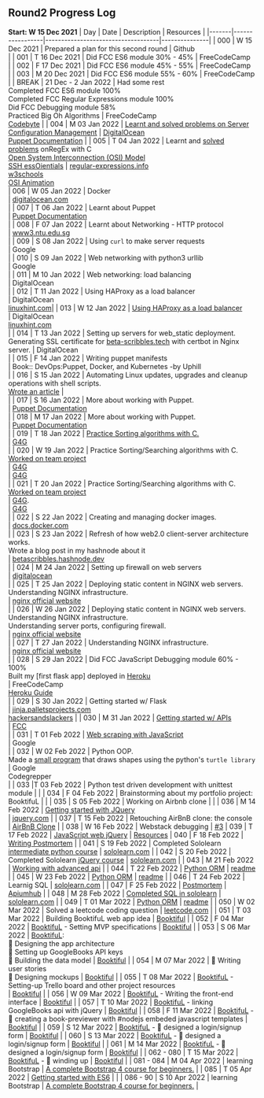 ## Round2 Progress Log
**Start: W 15 Dec 2021**
| Day | Date | Description | Resources |
|-------|-----------------|------------------------------------|---------------|
| 000 | W 15 Dec 2021 | Prepared a plan for this second round | Github <br/> |
| 001 | T 16 Dec 2021 | Did FCC ES6 module 30% - 45% | FreeCodeCamp <br/> |
| 002 | F 17 Dec 2021 | Did FCC ES6 module 45% - 55% | FreeCodeCamp <br/> |
| 003 | M 20 Dec 2021 | Did FCC ES6 module 55% - 60% | FreeCodeCamp <br/> |
| BREAK | 21 Dec - 2 Jan 2022 | Had some rest <br/> Completed FCC ES6 module 100% <br/> Completed FCC Regular Expressions module 100% <br/> Did FCC Debugging module 58% <br/> Practiced Big Oh Algorithms | FreeCodeCamp <br/> [Codebyte](https://coderbyte.com/starter-course/algorithms-and-data-structures) |
| 004 | M 03 Jan 2022 | [Learnt and solved problems on Server Configuration Management](https://github.com/betascribbles/alx-system_engineering-devops/tree/main/0x0A-configuration_management) | [DigitalOcean](https://www.digitalocean.com/community/tutorials/an-introduction-to-configuration-management) <br/> [Puppet Documentation](https://puppet.com/docs/puppet/latest) |
| 005 | T 04 Jan 2022 | Learnt and [solved problems](https://github.com/betascribbles/alx-system_engineering-devops/tree/main/0x06-regular_expressions) onRegEx with C <br/> [Open System Interconnection (OSI) Model](https://github.com/betascribbles/alx-system_engineering-devops/tree/main/0x07-networking_basics) <br/> [SSH essOientials]() | [regular-expressions.info](https://www.regular-expressions.info/) <br/> [w3schools](https://www.w3schools.com/jsref/jsref_obj_regexp.asp) <br/> [ OSI Animation](https://www.youtube.com/watch?v=vv4y_uOneC0) <br/>
| 006 | W 05 Jan 2022 | Docker <br/> | [digitalocean.com](https://www.digitalocean.com/community/tutorials/what-is-docker#:~:text=Docker%20is%20a%20popular%20open,traditional%20server%20or%20virtual%20machine.&text=Working%20with%20Docker%20Containers,tutorials%20under%20the%20docker%20tag) <br/> |
| 007 | T 06 Jan 2022 |  Learnt about Puppet<br/> |  [Puppet Documentation](https://puppet.com/docs/puppet/latest)<br/> |
| 008 | F 07 Jan 2022 |  Learnt about Networking - HTTP protocol <br/> | [www3.ntu.edu.sg](https://www3.ntu.edu.sg/home/ehchua/programming/webprogramming/HTTP_Basics.html)<br/> |
| 009 | S 08 Jan 2022 |  Using `curl` to make server requests<br/> | Google<br/> |
| 010 | S 09 Jan 2022 |  Web networking with python3 urllib<br/> | Google<br/> |
| 011 | M 10 Jan 2022 |  Web networking: load balancing<br/> | DigitalOcean<br/> |
| 012 | T 11 Jan 2022 |  Using HAProxy as a load balancer<br/> | DigitalOcean<br/> [linuxhint.com](https://linuxhint.com/how-to-install-and-configure-haproxy-load-balancer-in-linux/)|
| 013 | W 12 Jan 2022 | [Using HAProxy as a load balancer](https://github.com/betascribbles/alx-system_engineering-devops/tree/main/0x0F-load_balancer) <br/> | DigitalOcean<br/> [linuxhint.com](https://linuxhint.com/how-to-install-and-configure-haproxy-load-balancer-in-linux/)<br/> |
| 014 | T 13 Jan 2022 |  Setting up servers for web_static deployment. <br/> Generating SSL certificate for [beta-scribbles.tech](https://www.beta-scribbles.tech) with certbot in Nginx server. | DigitalOcean <br/> |
| 015 | F 14 Jan 2022 |  Writing puppet manifests<br/> | Book:: DevOps:Puppet, Docker, and Kubernetes -by Uphill <br/> |
| 016 | S 15 Jan 2022 |  Automating Linux updates, upgrades and cleanup operations with shell scripts.<br/> [Wrote an article](https://t.co/mqiIq2UlmR) | <br/> |
| 017 | S 16 Jan 2022 |  More about working with Puppet.<br/> |  [Puppet Documentation](https://puppet.com/docs/puppet/latest)<br/> |
| 018 | M 17 Jan 2022 |  More about working with Puppet.<br/> |  [Puppet Documentation](https://puppet.com/docs/puppet/latest)<br/> |
| 019 | T 18 Jan 2022 |  [Practice Sorting algorithms with C.](https://github.com/Trikcode/sorting_algorithms/tree/6217e1073accf1decd167794add31bb33b031ef6)<br/> | [G4G](https://www.geeksforgeeks.org/sorting-algorithms/)<br/> |
| 020 | W 19 Jan 2022 | Practice Sorting/Searching algorithms with C. <br> [Worked on team project](https://github.com/Trikcode/sorting_algorithms/tree/6217e1073accf1decd167794add31bb33b031ef6)<br/> | [G4G](https://www.geeksforgeeks.org/sorting-algorithms/)<br/> | [G4G](https://www.geeksforgeeks.org/sorting-algorithms/)<br/> |
| 021 | T 20 Jan 2022 |  Practice Sorting/Searching algorithms with C. <br> [Worked on team project](https://github.com/Trikcode/sorting_algorithms/tree/6217e1073accf1decd167794add31bb33b031ef6)<br/> | [G4G](https://www.geeksforgeeks.org/sorting-algorithms/).<br/> | [G4G](https://www.geeksforgeeks.org/sorting-algorithms/)<br/> |
| 022 | S 22 Jan 2022 |  Creating and managing docker images.<br/> | [docs.docker.com](https://docs.docker.com)<br/> |
| 023 | S 23 Jan 2022 |  Refresh of how web2.0 client-server architecture works.<br/> Wrote a blog post in my hashnode about it <br/> | [betascribbles.hashnode.dev](https://betascribbles.hashnode.dev/what-happens-when-you-type-googlecom-in-your-browser-and-press-enter)<br/> |
| 024 | M 24 Jan 2022 |  Setting up firewall on web servers<br/> | [digitalocean](https://www.digitalocean.com/community/tutorials/ufw-essentials-common-firewall-rules-and-commands)<br/> |
| 025 | T 25 Jan 2022 |   Deploying static content in NGINX web servers. <br/> Understanding NGINX infrastructure. <br/> |  [nginx official website]()<br/> |
| 026 | W 26 Jan 2022 |  Deploying static content in NGINX web servers.<br/> Understanding NGINX infrastructure.<br/> Understanding server ports, configuring firewall.<br/> |  [nginx official website]()<br/> |
| 027 | T 27 Jan 2022 |  Understanding NGINX infrastructure.<br/> |  [nginx official website]()<br/> |
| 028 | S 29 Jan 2022 |  Did FCC JavaScript Debugging module 60% - 100%<br/> Built my [first flask app] deployed in [Heroku](https://taskmanager033.herokuapp.com/)<br> |  FreeCodeCamp<br/> [Heroku Guide](https://devcenter.heroku.com/articles/getting-started-with-python) <br> |
| 029 | S 30 Jan 2022 | Getting started w/ Flask<br/> | [jinja.palletsprojects.com](https://jinja.palletsprojects.com/en/3.0.x/) <br/> [hackersandslackers](https://hackersandslackers.com) |
| 030 | M 31 Jan 2022 |  [Getting started w/ APIs](https://github.com/betascribbles/alx-system_engineering-devops/tree/main/0x15-api)<br/> |  [FCC](https://www.freecodecamp.org/news/what-is-an-api-in-english-please-b880a3214a82/)<br/> |
| 031 | T 01 Feb 2022 |  [Web scraping with JavaScript](https://github.com/betascribbles/alx-higher_level_programming/tree/main/0x14-javascript-web_scraping)<br/> |  Google<br/> |
| 032 | W 02 Feb 2022 | Python OOP.<br>Made a [small program](https://github.com/betascribbles/100DaysOfCode/tree/main/round_two/draw) that draws shapes using the python's `turtle library`<br> | Google<br> Codegrepper<br> |
| 033 |T 03 Feb 2022 | Python test driven development with unittest module |  |
| 034 | F 04 Feb 2022 | Brainstorming about my portfolio project: BooktifuL |  |
| 035 | S 05 Feb 2022 | Working on Airbnb clone |  |
| 036 | M 14 Feb 2022 | [Getting started with JQuery](https://github.com/betascribbles/alx-higher_level_programming/tree/main/0x15-javascript-web_jquery) <br> | [jquery.com](https://api.jquery.com/) |
| 037 | T 15 Feb 2022 | Retouching AirBnB clone: the console | [AirBnB Clone](https://github.com/OVECJOE/AirBnB_clone) |
| 038 | W 16 Feb 2022 | Webstack debugging | [#3](https://github.com/betascribbles/alx-system_engineering-devops/tree/main/0x17-web_stack_debugging_3)
| 039 | T 17 Feb 2022 | [JavaScript web jQuery](https://github.com/betascribbles/alx-higher_level_programming/tree/main/0x15-javascript-web_jquery) | [Resources](https://github.com/betascribbles/alx-higher_level_programming/blob/main/0x15-javascript-web_jquery/README.md)
| 040 | F 18 Feb 2022 | [Writing Postmortem](https://github.com/betascribbles/alx-system_engineering-devops/tree/main/0x19-postmortem) | 
| 041 | S 19 Feb 2022 | Completed Sololearn [intermediate python course](https://www.sololearn.com/certificates/course/en/15361546/1158/landscape/png) | [sololearn.com](sololearn.com) |
| 042 | S 20 Feb 2022 | Completed Sololearn [jQuery course](https://www.sololearn.com/Certificate/1082-15361546/jpg) | [sololearn.com](sololearn.com) |
| 043 | M 21 Feb 2022 | [Working with advanced api](https://github.com/betascribbles/alx-system_engineering-devops/tree/main/0x16-api_advanced) | 
| 044 | T 22 Feb 2022 | [Python ORM](https://github.com/betascribbles/alx-higher_level_programming/tree/a5e6b61061014097a0fa393b3650055472940d9a/0x0F-python-object_relational_mapping) | [readme](https://github.com/betascribbles/alx-higher_level_programming/blob/main/0x0F-python-object_relational_mapping/README.md) |
| 045 | W 23 Feb 2022 | [Python ORM](https://github.com/betascribbles/alx-higher_level_programming/tree/a5e6b61061014097a0fa393b3650055472940d9a/0x0F-python-object_relational_mapping) | [readme](https://github.com/betascribbles/alx-higher_level_programming/blob/main/0x0F-python-object_relational_mapping/README.md) |
| 046 | T 24 Feb 2022 | Learnig SQL | [sololearn.com](https://www.sololearn.com/learning/1060) |
| 047 | F 25 Feb 2022 | [Postmortem](https://github.com/betascribbles/alx-system_engineering-devops/tree/main/0x19-postmortem) | [Apiumhub](https://apiumhub.com/tech-blog-barcelona/software-development-project-postmortem/) |
| 048 | M 28 Feb 2022 | [Completed SQL in sololearn](https://www.sololearn.com/certificates/course/en/15361546/1060/landscape/png) | [sololearn.com](https://www.sololearn.com/learning/1060) |
| 049 | T 01 Mar 2022 | [Python ORM](https://github.com/betascribbles/alx-higher_level_programming/tree/a5e6b61061014097a0fa393b3650055472940d9a/0x0F-python-object_relational_mapping) | [readme](https://github.com/betascribbles/alx-higher_level_programming/blob/main/0x0F-python-object_relational_mapping/README.md) |
| 050 | W 02 Mar 2022 | Solved a leetcode coding question | [leetcode.com](leetcode.com) |
| 051 | T 03 Mar 2022 | Building BooktifuL web app idea | [Booktiful](https://booktiful.netlify.app/) |
| 052 | F 04 Mar 2022 | [BooktifuL](https://github.com/betascribbles/BooktifuL_jQuery) - Setting MVP specifications | [Booktiful](https://booktiful.netlify.app/) |
| 053 | S 06 Mar 2022 | [BooktifuL](https://github.com/betascribbles/BooktifuL_jQuery): <br> 🥍 Designing the app architecture <br> 🥍 Setting up GoogleBooks API keys <br> 🥍 Building the data model | [Booktiful](https://booktiful.netlify.app/) |
| 054 | M 07 Mar 2022 | 🥍 Writing user stories <br> 🥍 Designing mockups | [Booktiful](https://booktiful.netlify.app/) |
| 055 | T 08 Mar 2022 | [BooktifuL](https://github.com/betascribbles/BooktifuL_jQuery) - Setting-up Trello board and other project resources <br> | [Booktiful](https://booktiful.netlify.app/) |
| 056 | W 09 Mar 2022 | [BooktifuL](https://github.com/betascribbles/BooktifuL_jQuery) - Writing the front-end  interface | [Booktiful](https://booktiful.netlify.app/) |
| 057 | T 10 Mar 2022 | [BooktifuL](https://github.com/betascribbles/BooktifuL_jQuery) - linking GoogleBooks api with jQuery | [Booktiful](https://booktiful.netlify.app/) |
| 058 | F 11 Mar 2022 | [BooktifuL](https://github.com/betascribbles/BooktifuL_jQuery) - 🥍 creating a book-previewer with #nodejs embeded javascript templates | [Booktiful](https://booktiful.netlify.app/) |
| 059 | S 12 Mar 2022 | [BooktifuL](https://github.com/betascribbles/BooktifuL_jQuery) - 🥍 designed a login/signup form | [Booktiful](https://booktiful.netlify.app/) |
| 060 | S 13 Mar 2022 | [BooktifuL](https://github.com/betascribbles/BooktifuL_jQuery) - 🥍 designed a login/signup form | [Booktiful](https://booktiful.netlify.app/) |
| 061 | M 14 Mar 2022 | [BooktifuL](https://github.com/betascribbles/BooktifuL_jQuery) - 🥍 designed a login/signup form | [Booktiful](https://booktiful.netlify.app/) |
| 062 - 080 | T 15 Mar 2022 | [BooktifuL](https://github.com/betascribbles/BooktifuL_jQuery) - 🥍 winding up | [Booktiful](https://booktiful.netlify.app/) |
| 081 - 084 | M 04 Apr 2022 | learning Bootstrap | [A complete Bootstrap 4 course for beginners.](https://www.udemy.com/course/bootstrap-4-tutorials/learn/lecture/6802564#overview) |
| 085 | T 05 Apr 2022 | [Getting started with ES6](https://github.com/betascribbles/alx-frontend-javascript/tree/main/0x00-ES6_basic) |  |
| 086 - 90 | S 10 Apr 2022 | learning Bootstrap | [A complete Bootstrap 4 course for beginners.](https://www.udemy.com/course/bootstrap-4-tutorials/learn/lecture/6802564#overview) |
